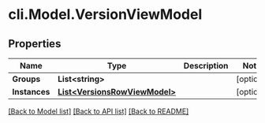 # cli.Model.VersionViewModel

## Properties

Name | Type | Description | Notes
------------ | ------------- | ------------- | -------------
**Groups** | **List&lt;string&gt;** |  | [optional] 
**Instances** | [**List&lt;VersionsRowViewModel&gt;**](VersionsRowViewModel.md) |  | [optional] 

[[Back to Model list]](../README.md#documentation-for-models) [[Back to API list]](../README.md#documentation-for-api-endpoints) [[Back to README]](../README.md)

